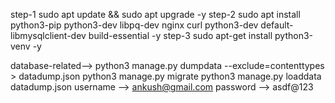 step-1 sudo apt update && sudo apt upgrade -y
step-2 sudo apt install python3-pip python3-dev libpq-dev nginx curl python3-dev default-libmysqlclient-dev build-essential -y
step-3 sudo apt-get install python3-venv -y

database-related--> python3 manage.py dumpdata --exclude=contenttypes > datadump.json
                    python3 manage.py migrate
                    python3 manage.py loaddata datadump.json
username --> ankush@gmail.com
password --> asdf@123
